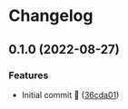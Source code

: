 # Changelog

## 0.1.0 (2022-08-27)


### Features

* Initial commit 🚀 ([36cda01](https://github.com/ventx/terraform-aws-stackx-network/commit/36cda014425e6132d069a6eed2a219d4139ea7a8))
